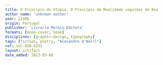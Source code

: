 ```yaml
---
title: O Princípio de Utopia, O Princípio de Realidade seguidos de Ana Brites, Balada tão ao Gosto Popular Português & Vários Outros Poemas
author_name: 'unknown author'
year: y1986
origin: Portugal
publisher: 'Livraria Morais Editora'
formats: [book-cover, book]
disciplines: [graphic-design, typography]
tags: [fiction, poetry, "Alexandre O'Neill"]
ref: sol-030-0233
layout: artifact
date_added: 2023-03-08
---
```

